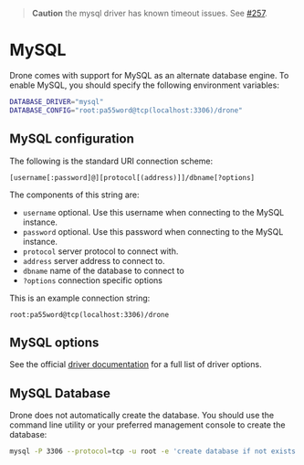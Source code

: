 > **Caution** the mysql driver has known timeout issues. See [#257](https://github.com/go-sql-driver/mysql/issues/257).

# MySQL

Drone comes with support for MySQL as an alternate database engine. To enable MySQL, you should specify the following environment variables:

```bash
DATABASE_DRIVER="mysql"
DATABASE_CONFIG="root:pa55word@tcp(localhost:3306)/drone"
```

## MySQL configuration

The following is the standard URI connection scheme:

```
[username[:password]@][protocol[(address)]]/dbname[?options]
```

The components of this string are:

* `username` optional. Use this username when connecting to the MySQL instance.
* `password` optional. Use this password when connecting to the MySQL instance.
* `protocol` server protocol to connect with.
* `address` server address to connect to.
* `dbname` name of the database to connect to
* `?options` connection specific options

This is an example connection string:

```
root:pa55word@tcp(localhost:3306)/drone
```

## MySQL options

See the official [driver documentation](https://github.com/go-sql-driver/mysql#parameters) for a full list of driver options.


## MySQL Database

Drone does not automatically create the database. You should use the command line utility or your preferred management console to create the database:

```bash
mysql -P 3306 --protocol=tcp -u root -e 'create database if not exists drone;'
```
